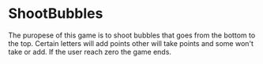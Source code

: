 # ShootBubbles

The puropese of this game is to shoot bubbles that goes from the bottom to the top.
Certain letters will add points other will take points and some won't take or add.
If the user reach zero the game ends.
